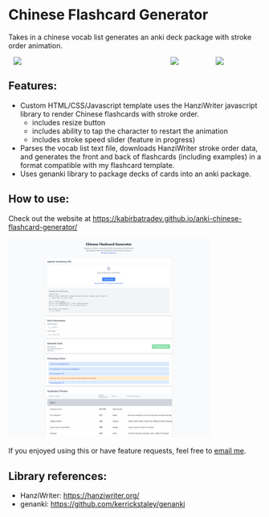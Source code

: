 # Chinese Flashcard Generator

Takes in a chinese vocab list generates an anki deck package with stroke order animation.

<!-- ![](Screenshots/ankiScreenshotDesktop.png)
![](Screenshots/ankiScreenshotMobile.jpg)
![](Screenshots/ankiScreenshotMobileBig.jpg) -->

<!-- <div style="display: flex; justify-content: space-evenly" >
    <div style="width: 60%">
        <img src="Screenshots/ankiScreenshotDesktop.png">
    </div>
    <div style="width: 16%">
        <img src="Screenshots/ankiScreenshotMobile.jpg">
    </div>
    <div style="width: 16%">
        <img src="Screenshots/ankiScreenshotMobileBig.jpg">
    </div>
</div> -->

<div style="display: flex; justify-content: space-evenly; width: 100%">
    <!-- <div style="width: 60%"> -->
        <img src="Screenshots/ankiScreenshotDesktop.png" width="60%">
    <!-- </div> -->
    <!-- <div style="width: 16%"> -->
        <img src="Screenshots/ankiScreenshotMobile.jpg" width="16%">
    <!-- </div> -->
    <!-- <div style="width: 16%"> -->
        <img src="Screenshots/ankiScreenshotMobileBig.jpg" width="16%">
    <!-- </div> -->
</div>

## Features:

- Custom HTML/CSS/Javascript template uses the HanziWriter javascript library to render Chinese flashcards with stroke order.
  - includes resize button
  - includes ability to tap the character to restart the animation
  - includes stroke speed slider (feature in progress)
- Parses the vocab list text file, downloads HanziWriter stroke order data, and generates the front and back of flashcards (including examples) in a format compatible with my flashcard template.
- Uses genanki library to package decks of cards into an anki package.

## How to use:
Check out the website at https://kabirbatradev.github.io/anki-chinese-flashcard-generator/

<img src="Screenshots/Chinese Flashcard Generator Website.png" width="80%">

If you enjoyed using this or have feature requests, feel free to [email me](mailto:kabirbatraa@gmail.com).

## Library references:
- HanziWriter: https://hanziwriter.org/
- genanki: https://github.com/kerrickstaley/genanki

